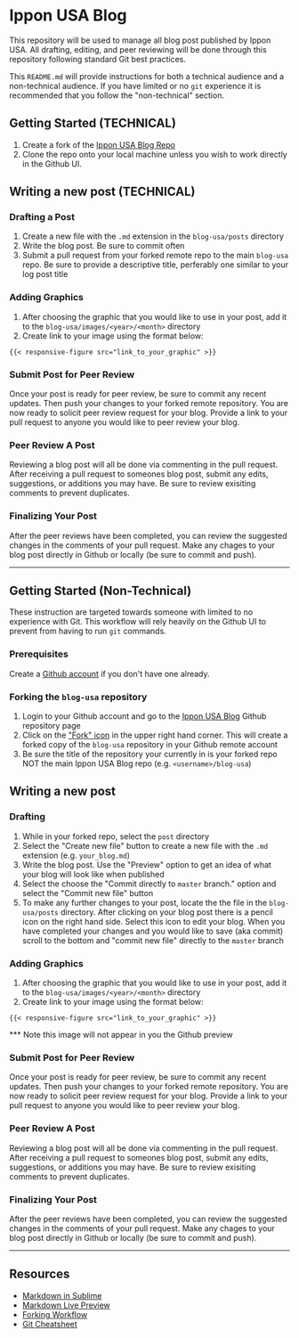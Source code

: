 # Ippon USA Blog

This repository will be used to manage all blog post published by Ippon USA. All drafting, editing, and peer reviewing will be done through this repository following standard Git best practices.

This `README.md` will provide instructions for both a technical audience and a non-technical audience. If you have limited or no `git` experience it is recommended that you follow the "non-technical" section.

## Getting Started (TECHNICAL)

1. Create a fork of the [Ippon USA Blog Repo](https://github.com/ippontech/blog-usa)
2. Clone the repo onto your local machine unless you wish to work directly in the Github UI.

## Writing a new post (TECHNICAL)

### Drafting a Post
  
1. Create a new file with the `.md` extension in the `blog-usa/posts` directory
2. Write the blog post. Be sure to commit often
3. Submit a pull request from your forked remote repo to the main `blog-usa` repo. Be sure to provide a descriptive title, perferably one similar to your log post title

### Adding Graphics

1. After choosing the graphic that you would like to use in your post, add it to the `blog-usa/images/<year>/<month>` directory
2. Create link to your image using the format below:
```
{{< responsive-figure src="link_to_your_graphic" >}}
```

### Submit Post for Peer Review

Once your post is ready for peer review, be sure to commit any recent updates. Then push your changes to your forked remote repository. You are now ready to solicit peer review request for your blog. Provide a link to your pull request to anyone you would like to peer review your blog.

### Peer Review A Post

Reviewing a blog post will all be done via commenting in the pull request. After receiving a pull request to someones blog post, submit any edits, suggestions, or additions you may have. Be sure to review exisiting comments to prevent duplicates.

### Finalizing Your Post

After the peer reviews have been completed, you can review the suggested changes in the comments of your pull request. Make any chages to your blog post directly in Github or locally (be sure to commit and push).


*******************************************************************************


## Getting Started (Non-Technical)

These instruction are targeted towards someone with limited to no experience with Git. This workflow will rely heavily on the Github UI to prevent from having to run `git` commands.

### Prerequisites

Create a [Github account](https://github.com/join) if you don't have one already.

### Forking the `blog-usa` repository

1. Login to your Github account and go to the [Ippon USA Blog](https://github.com/ippontech/blog-usa) Github repository page
2. Click on the ["Fork" icon](https://github.com/jhennin/blog-usa/blob/master/images/2018/02/fork_image.png) in the upper right hand corner. This will create a forked copy of the `blog-usa` repository in your Github remote account
3. Be sure the title of the repository your currently in is your forked repo NOT the main Ippon USA Blog repo (e.g. `<username>/blog-usa`)

## Writing a new post

### Drafting
  
1. While in your forked repo, select the `post` directory  
2. Select the "Create new file" button to create a new file with the `.md` extension (e.g. `your_blog.md`)
3. Write the blog post. Use the "Preview" option to get an idea of what your blog will look like when published
4. Select the choose the "Commit directly to `master` branch." option and select the "Commit new file" button
5. To make any further changes to your post, locate the the file in the `blog-usa/posts` directory. After clicking on your blog post there is a pencil icon on the right hand side. Select this icon to edit your blog. When you have completed your changes and you would like to save (aka commit) scroll to the bottom and "commit new file" directly to the `master` branch

### Adding Graphics

1. After choosing the graphic that you would like to use in your post, add it to the `blog-usa/images/<year>/<month>` directory
2. Create link to your image using the format below:
```
{{< responsive-figure src="link_to_your_graphic" >}}
```
*** Note this image will not appear in you the Github preview

### Submit Post for Peer Review

Once your post is ready for peer review, be sure to commit any recent updates. Then push your changes to your forked remote repository. You are now ready to solicit peer review request for your blog. Provide a link to your pull request to anyone you would like to peer review your blog.

### Peer Review A Post

Reviewing a blog post will all be done via commenting in the pull request. After receiving a pull request to someones blog post, submit any edits, suggestions, or additions you may have. Be sure to review exisiting comments to prevent duplicates.

### Finalizing Your Post

After the peer reviews have been completed, you can review the suggested changes in the comments of your pull request. Make any chages to your blog post directly in Github or locally (be sure to commit and push).

*******************************************************************************

## Resources

* [Markdown in Sublime](http://cheng.logdown.com/posts/2015/06/30/sublime-text-3-markdown)
* [Markdown Live Preview](http://markdownlivepreview.com)
* [Forking Workflow](https://www.atlassian.com/git/tutorials/comparing-workflows/forking-workflow)
* [Git Cheatsheet](https://www.atlassian.com/git/tutorials/atlassian-git-cheatsheet)
